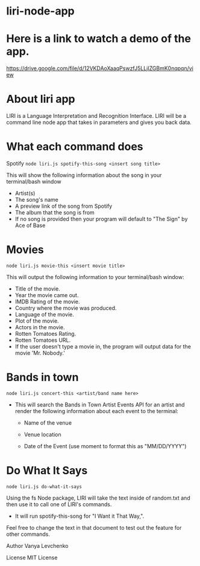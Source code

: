 # liri-node-app

# Here is a link to watch a demo of the app.
https://drive.google.com/file/d/12VKDAoXaaqPswzfJ5LLjIZGBmK0nqpqn/view

# About liri app
LIRI is a Language Interpretation and Recognition Interface. LIRI will be a command line node app that takes in parameters and gives you back data.

# What each command does
Spotify
`node liri.js spotify-this-song <insert song title>`

This will show the following information about the song in your terminal/bash window

* Artist(s)
* The song's name
* A preview link of the song from Spotify
* The album that the song is from
* If no song is provided then your program will default to "The Sign" by Ace of Base

# Movies
`node liri.js movie-this <insert movie title>`

This will output the following information to your terminal/bash window:

* Title of the movie.
* Year the movie came out.
* IMDB Rating of the movie.
* Country where the movie was produced.
* Language of the movie.
* Plot of the movie.
* Actors in the movie.
* Rotten Tomatoes Rating.
* Rotten Tomatoes URL.
* If the user doesn't type a movie in, the program will output data for the movie 'Mr. Nobody.'

# Bands in town
`node liri.js concert-this <artist/band name here>`
* This will search the Bands in Town Artist Events API for an artist and render the following information about each event to the terminal:

     * Name of the venue

     * Venue location

     * Date of the Event (use moment to format this as "MM/DD/YYYY")

# Do What It Says
`node liri.js do-what-it-says`

Using the fs Node package, LIRI will take the text inside of random.txt and then use it to call one of LIRI's commands.

* It will run spotify-this-song for "I Want it That Way,".

Feel free to change the text in that document to test out the feature for other commands.

Author
Vanya Levchenko

License
MIT License
